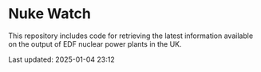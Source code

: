 # Nuke Watch

This repository includes code for retrieving the latest information available on the output of EDF nuclear power plants in the UK.

Last updated: 2025-01-04 23:12